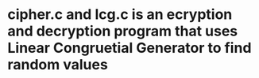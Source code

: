 # cipher.c and lcg.c is an ecryption and decryption program that uses Linear Congruetial Generator to find random values

